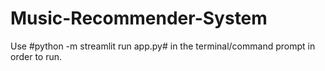 # Music-Recommender-System

Use #python -m streamlit run app.py# in the terminal/command prompt in order to run.
